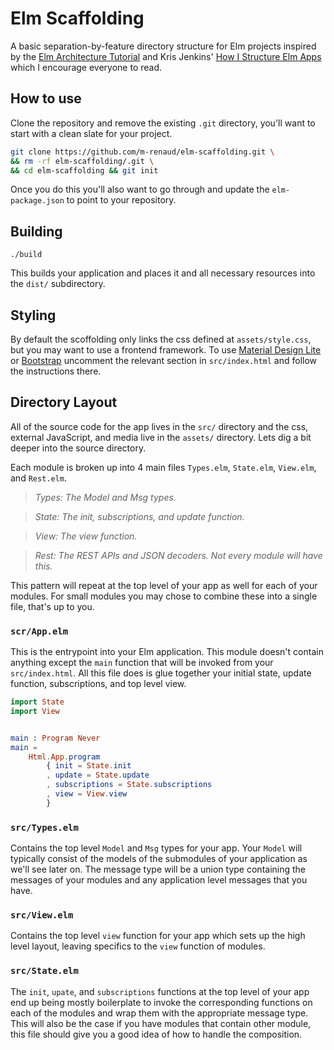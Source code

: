 # Elm Scaffolding

A basic separation-by-feature directory structure for Elm projects
inspired by the
[Elm Architecture Tutorial](https://github.com/evencz/elm-architecture-tutorial)
and Kris Jenkins'
[How I Structure Elm Apps](http://blog.jenkster.com/2016/04/how-i-structure-elm-apps.html)
which I encourage everyone to read.


## How to use

Clone the repository and remove the existing `.git` directory, you'll
want to start with a clean slate for your project.

```bash
git clone https://github.com/m-renaud/elm-scaffolding.git \
&& rm -rf elm-scaffolding/.git \
&& cd elm-scaffolding && git init
```

Once you do this you'll also want to go through and update the
`elm-package.json` to point to your repository.

## Building

`./build`

This builds your application and places it and all necessary resources
into the `dist/` subdirectory.

## Styling

By default the scoffolding only links the css defined at
`assets/style.css`, but you may want to use a frontend framework. To
use [Material Design Lite](https://getmdl.io/) or
[Bootstrap](http://getbootstrap.com/) uncomment the relevant section
in `src/index.html` and follow the instructions there.


## Directory Layout

All of the source code for the app lives in the `src/` directory and
the css, external JavaScript, and media live in the `assets/`
directory. Lets dig a bit deeper into the source directory.

Each module is broken up into 4 main files `Types.elm`,
`State.elm`, `View.elm`, and `Rest.elm`.

> _Types: The Model and Msg types._

> _State: The init, subscriptions, and update function._

> _View: The view function._

> _Rest: The REST APIs and JSON decoders. Not every module will  have
> this._

This pattern will repeat at the top level of your app as well for each
of your modules. For small modules you may chose to combine these into
a single file, that's up to you.


### `scr/App.elm`

This is the entrypoint into your Elm application. This module doesn't
contain anything except the `main` function that will be invoked from
your `src/index.html`. All this file does is glue together your
initial state, update function, subscriptions, and top level view.

```elm
import State
import View


main : Program Never
main =
    Html.App.program
        { init = State.init
        , update = State.update
        , subscriptions = State.subscriptions
        , view = View.view
        }
```


### `src/Types.elm`

Contains the top level `Model` and `Msg` types for your app. Your `Model`
will typically consist of the models of the submodules of your
application as we'll see later on. The message type will be a union
type containing the messages of your modules and any application
level messages that you have.


### `src/View.elm`

Contains the top level `view` function for your app which sets up the
high level layout, leaving specifics to the `view` function of
modules.

### `src/State.elm`

The `init`, `upate`, and `subscriptions` functions at the top level of
your app end up being mostly boilerplate to invoke the corresponding
functions on each of the modules and wrap them with the appropriate
message type. This will also be the case if you have modules that
contain other module, this file should give you a good idea of how to
handle the composition.
